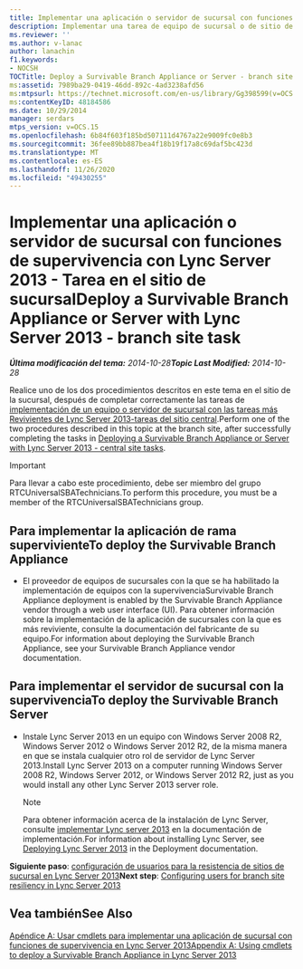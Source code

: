 ```yaml
---
title: Implementar una aplicación o servidor de sucursal con funciones de supervivencia - Tarea en el sitio de sucursal
description: Implementar una tarea de equipo de sucursal o de sitio de rama de servidor.
ms.reviewer: ''
ms.author: v-lanac
author: lanachin
f1.keywords:
- NOCSH
TOCTitle: Deploy a Survivable Branch Appliance or Server - branch site task
ms:assetid: 7989ba29-0419-46dd-892c-4ad3238afd56
ms:mtpsurl: https://technet.microsoft.com/en-us/library/Gg398599(v=OCS.15)
ms:contentKeyID: 48184586
ms.date: 10/29/2014
manager: serdars
mtps_version: v=OCS.15
ms.openlocfilehash: 6b84f603f185bd507111d4767a22e9009fc0e8b3
ms.sourcegitcommit: 36fee89bb887bea4f18b19f17a8c69daf5bc423d
ms.translationtype: MT
ms.contentlocale: es-ES
ms.lasthandoff: 11/26/2020
ms.locfileid: "49430255"
---
```

# <a name="deploy-a-survivable-branch-appliance-or-server-with-lync-server-2013---branch-site-task"></a><span data-ttu-id="e3821-103">Implementar una aplicación o servidor de sucursal con funciones de supervivencia con Lync Server 2013 - Tarea en el sitio de sucursal</span><span class="sxs-lookup"><span data-stu-id="e3821-103">Deploy a Survivable Branch Appliance or Server with Lync Server 2013 - branch site task</span></span>

<div data-xmlns="http://www.w3.org/1999/xhtml">

<div class="topic" data-xmlns="http://www.w3.org/1999/xhtml" data-msxsl="urn:schemas-microsoft-com:xslt" data-cs="https://msdn.microsoft.com/">

<div data-asp="https://msdn2.microsoft.com/asp">



</div>

<div id="mainSection">

<div id="mainBody"><span data-ttu-id="e3821-104">

<span> </span></span><span class="sxs-lookup"><span data-stu-id="e3821-104">

<span> </span></span></span>

<span data-ttu-id="e3821-105">_**Última modificación del tema:** 2014-10-28_</span><span class="sxs-lookup"><span data-stu-id="e3821-105">_**Topic Last Modified:** 2014-10-28_</span></span>

<span data-ttu-id="e3821-106">Realice uno de los dos procedimientos descritos en este tema en el sitio de la sucursal, después de completar correctamente las tareas de [implementación de un equipo o servidor de sucursal con las tareas más Revivientes de Lync Server 2013-tareas del sitio central](lync-server-2013-deploying-a-survivable-branch-appliance-or-server-central-site-tasks.md).</span><span class="sxs-lookup"><span data-stu-id="e3821-106">Perform one of the two procedures described in this topic at the branch site, after successfully completing the tasks in [Deploying a Survivable Branch Appliance or Server with Lync Server 2013 - central site tasks](lync-server-2013-deploying-a-survivable-branch-appliance-or-server-central-site-tasks.md).</span></span>

<div>


> [!IMPORTANT]
> <span data-ttu-id="e3821-107">Para llevar a cabo este procedimiento, debe ser miembro del grupo RTCUniversalSBATechnicians.</span><span class="sxs-lookup"><span data-stu-id="e3821-107">To perform this procedure, you must be a member of the RTCUniversalSBATechnicians group.</span></span>



</div>

<div>

## <a name="to-deploy-the-survivable-branch-appliance"></a><span data-ttu-id="e3821-108">Para implementar la aplicación de rama superviviente</span><span class="sxs-lookup"><span data-stu-id="e3821-108">To deploy the Survivable Branch Appliance</span></span>

  - <span data-ttu-id="e3821-109">El proveedor de equipos de sucursales con la que se ha habilitado la implementación de equipos con la supervivencia</span><span class="sxs-lookup"><span data-stu-id="e3821-109">Survivable Branch Appliance deployment is enabled by the Survivable Branch Appliance vendor through a web user interface (UI).</span></span> <span data-ttu-id="e3821-110">Para obtener información sobre la implementación de la aplicación de sucursales con la que es más reviviente, consulte la documentación del fabricante de su equipo.</span><span class="sxs-lookup"><span data-stu-id="e3821-110">For information about deploying the Survivable Branch Appliance, see your Survivable Branch Appliance vendor documentation.</span></span>

</div>

<div>

## <a name="to-deploy-the-survivable-branch-server"></a><span data-ttu-id="e3821-111">Para implementar el servidor de sucursal con la supervivencia</span><span class="sxs-lookup"><span data-stu-id="e3821-111">To deploy the Survivable Branch Server</span></span>

  - <span data-ttu-id="e3821-112">Instale Lync Server 2013 en un equipo con Windows Server 2008 R2, Windows Server 2012 o Windows Server 2012 R2, de la misma manera en que se instala cualquier otro rol de servidor de Lync Server 2013.</span><span class="sxs-lookup"><span data-stu-id="e3821-112">Install Lync Server 2013 on a computer running Windows Server 2008 R2, Windows Server 2012, or Windows Server 2012 R2, just as you would install any other Lync Server 2013 server role.</span></span>
    
    <div>
    

    > [!NOTE]
    > <span data-ttu-id="e3821-113">Para obtener información acerca de la instalación de Lync Server, consulte <A href="lync-server-2013-deploying-lync-server.md">implementar Lync server 2013</A> en la documentación de implementación.</span><span class="sxs-lookup"><span data-stu-id="e3821-113">For information about installing Lync Server, see <A href="lync-server-2013-deploying-lync-server.md">Deploying Lync Server 2013</A> in the Deployment documentation.</span></span>

    
    </div>

<span data-ttu-id="e3821-114">**Siguiente paso**: [configuración de usuarios para la resistencia de sitios de sucursal en Lync Server 2013](lync-server-2013-configuring-users-for-branch-site-resiliency.md)</span><span class="sxs-lookup"><span data-stu-id="e3821-114">**Next step**: [Configuring users for branch site resiliency in Lync Server 2013](lync-server-2013-configuring-users-for-branch-site-resiliency.md)</span></span>

</div>

<div>

## <a name="see-also"></a><span data-ttu-id="e3821-115">Vea también</span><span class="sxs-lookup"><span data-stu-id="e3821-115">See Also</span></span>


[<span data-ttu-id="e3821-116">Apéndice A: Usar cmdlets para implementar una aplicación de sucursal con funciones de supervivencia en Lync Server 2013</span><span class="sxs-lookup"><span data-stu-id="e3821-116">Appendix A: Using cmdlets to deploy a Survivable Branch Appliance in Lync Server 2013</span></span>](lync-server-2013-appendix-a-using-cmdlets-to-deploy-a-survivable-branch-appliance.md)  
  

<span data-ttu-id="e3821-117"></div>

</div>

<span> </span>

</div>

</div>

</span><span class="sxs-lookup"><span data-stu-id="e3821-117"></div>

</div>

<span> </span>

</div>

</div>

</span></span></div>


